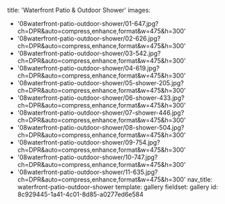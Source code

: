 title: 'Waterfront Patio & Outdoor Shower'
images:
  - '08waterfront-patio-outdoor-shower/01-647.jpg?ch=DPR&auto=compress,enhance,format&w=475&h=300'
  - '08waterfront-patio-outdoor-shower/02-626.jpg?ch=DPR&auto=compress,enhance,format&w=475&h=300'
  - '08waterfront-patio-outdoor-shower/03-542.jpg?ch=DPR&auto=compress,enhance,format&w=475&h=300'
  - '08waterfront-patio-outdoor-shower/04-619.jpg?ch=DPR&auto=compress,enhance,format&w=475&h=300'
  - '08waterfront-patio-outdoor-shower/05-shower-205.jpg?ch=DPR&auto=compress,enhance,format&w=475&h=300'
  - '08waterfront-patio-outdoor-shower/06-shower-433.jpg?ch=DPR&auto=compress,enhance,format&w=475&h=300'
  - '08waterfront-patio-outdoor-shower/07-shower-446.jpg?ch=DPR&auto=compress,enhance,format&w=475&h=300'
  - '08waterfront-patio-outdoor-shower/08-shower-504.jpg?ch=DPR&auto=compress,enhance,format&w=475&h=300'
  - '08waterfront-patio-outdoor-shower/09-754.jpg?ch=DPR&auto=compress,enhance,format&w=475&h=300'
  - '08waterfront-patio-outdoor-shower/10-747.jpg?ch=DPR&auto=compress,enhance,format&w=475&h=300'
  - '08waterfront-patio-outdoor-shower/11-635.jpg?ch=DPR&auto=compress,enhance,format&w=475&h=300'
nav_title: waterfront-patio-outdoor-shower
template: gallery
fieldset: gallery
id: 8c929445-1a41-4c01-8d85-a0277ed6e584
